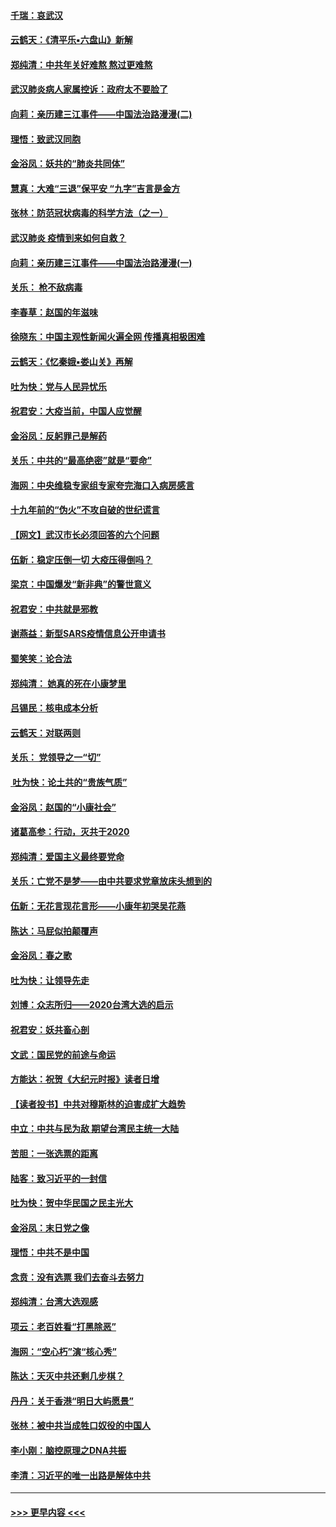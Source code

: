 #### [千瑞：哀武汉](../pages/nsc993/n11833647.md?t=01311831) 
#### [云鹤天：《清平乐▪六盘山》新解](../pages/nsc993/n11833611.md?t=01311831) 
#### [郑纯清：中共年关好难熬 熬过更难熬](../pages/nsc993/n11833489.md?t=01311831) 
#### [武汉肺炎病人家属控诉：政府太不要脸了](../pages/nsc993/n11833205.md?t=01311831) 
#### [向莉：亲历建三江事件——中国法治路漫漫(二)](../pages/nsc993/n11829102.md?t=01311831) 
#### [理悟：致武汉同胞](../pages/nsc993/n11831522.md?t=01311831) 
#### [金浴凤：妖共的“肺炎共同体”](../pages/nsc993/n11829448.md?t=01311831) 
#### [慧真：大难“三退”保平安 “九字”吉言是金方](../pages/nsc993/n11829501.md?t=01311831) 
#### [张林：防范冠状病毒的科学方法（之一）](../pages/nsc993/n11828618.md?t=01311831) 
#### [武汉肺炎 疫情到来如何自救？](../pages/nsc993/n11827632.md?t=01311831) 
#### [向莉：亲历建三江事件——中国法治路漫漫(一)](../pages/nsc993/n11827190.md?t=01311831) 
#### [关乐： 枪不敌病毒](../pages/nsc993/n11826746.md?t=01311831) 
#### [李春草：赵国的年滋味](../pages/nsc993/n11826321.md?t=01311831) 
#### [徐晓东：中国主观性新闻火遍全网 传播真相极困难](../pages/nsc993/n11826508.md?t=01311831) 
#### [云鹤天：《忆秦娥▪娄山关》再解](../pages/nsc993/n11824682.md?t=01311831) 
#### [吐为快：党与人民异忧乐](../pages/nsc993/n11824660.md?t=01311831) 
#### [祝君安：大疫当前，中国人应觉醒](../pages/nsc993/n11821946.md?t=01311831) 
#### [金浴凤：反躬罪己是解药](../pages/nsc993/n11820280.md?t=01311831) 
#### [关乐：中共的“最高绝密”就是“要命”](../pages/nsc993/n11816946.md?t=01311831) 
#### [海网：中央维稳专家组专家夸完海口入病房感言](../pages/nsc993/n11815138.md?t=01311831) 
#### [十九年前的“伪火”不攻自破的世纪谎言](../pages/nsc993/n11813238.md?t=01311831) 
#### [【网文】武汉市长必须回答的六个问题](../pages/nsc993/n11813848.md?t=01311831) 
#### [伍新：稳定压倒一切 大疫压得倒吗？](../pages/nsc993/n11812634.md?t=01311831) 
#### [梁京：中国爆发“新非典”的警世意义](../pages/nsc993/n11812554.md?t=01311831) 
#### [祝君安：中共就是邪教](../pages/nsc993/n11812431.md?t=01311831) 
#### [谢燕益：新型SARS疫情信息公开申请书](../pages/nsc993/n11808840.md?t=01311831) 
#### [蜀笑笑：论合法](../pages/nsc993/n11808064.md?t=01311831) 
#### [郑纯清： 她真的死在小康梦里](../pages/nsc993/n11806623.md?t=01311831) 
#### [吕锡民：核电成本分析](../pages/nsc993/n11806284.md?t=01311831) 
#### [云鹤天：对联两则](../pages/nsc993/n11805957.md?t=01311831) 
#### [关乐： 党领导之一“切”](../pages/nsc993/n11804505.md?t=01311831) 
#### [ 吐为快：论土共的“贵族气质”](../pages/nsc993/n11804490.md?t=01311831) 
#### [金浴凤：赵国的“小康社会”](../pages/nsc993/n11804452.md?t=01311831) 
#### [诸葛高参：行动，灭共于2020](../pages/nsc993/n11804120.md?t=01311831) 
#### [郑纯清：爱国主义最终要党命](../pages/nsc993/n11802197.md?t=01311831) 
#### [关乐：亡党不是梦——由中共要求党章放床头想到的](../pages/nsc993/n11802156.md?t=01311831) 
#### [伍新：无花言现花言形——小康年初哭吴花燕](../pages/nsc993/n11800044.md?t=01311831) 
#### [陈达：马屁似拍颠覆声](../pages/nsc993/n11800010.md?t=01311831) 
#### [金浴凤：春之歌](../pages/nsc993/n11797687.md?t=01311831) 
#### [吐为快：让领导先走](../pages/nsc993/n11797512.md?t=01311831) 
#### [刘博：众志所归——2020台湾大选的启示](../pages/nsc993/n11796878.md?t=01311831) 
#### [祝君安：妖共畜心剖](../pages/nsc993/n11794273.md?t=01311831) 
#### [文武：国民党的前途与命运](../pages/nsc993/n11794198.md?t=01311831) 
#### [方能达：祝贺《大纪元时报》读者日增](../pages/nsc993/n11793807.md?t=01311831) 
#### [【读者投书】中共对穆斯林的迫害成扩大趋势](../pages/nsc993/n11791371.md?t=01311831) 
#### [中立：中共与民为敌 期望台湾民主统一大陆](../pages/nsc993/n11790392.md?t=01311831) 
#### [苦胆：一张选票的距离](../pages/nsc993/n11788914.md?t=01311831) 
#### [陆客：致习近平的一封信](../pages/nsc993/n11788867.md?t=01311831) 
#### [吐为快：贺中华民国之民主光大](../pages/nsc993/n11788618.md?t=01311831) 
#### [金浴凤：末日党之像](../pages/nsc993/n11787475.md?t=01311831) 
#### [理悟：中共不是中国](../pages/nsc993/n11787463.md?t=01311831) 
#### [念贲：没有选票  我们去奋斗去努力](../pages/nsc993/n11787398.md?t=01311831) 
#### [郑纯清：台湾大选观感](../pages/nsc993/n11786210.md?t=01311831) 
#### [项云：老百姓看“打黑除恶”](../pages/nsc993/n11785398.md?t=01311831) 
#### [海网：“空心朽”演“核心秀”](../pages/nsc993/n11783874.md?t=01311831) 
#### [陈达：天灭中共还剩几步棋？](../pages/nsc993/n11783719.md?t=01311831) 
#### [丹丹：关于香港“明日大屿愿景”](../pages/nsc993/n11783273.md?t=01311831) 
#### [张林：被中共当成牲口奴役的中国人](../pages/nsc993/n11782397.md?t=01311831) 
#### [李小刚：脑控原理之DNA共振](../pages/nsc993/n11780962.md?t=01311831) 
#### [李清：习近平的唯一出路是解体中共](../pages/nsc993/n11780866.md?t=01311831) 

----
#### [ >>> 更早内容 <<< ](../indexes/nsc993-earlier.md)
